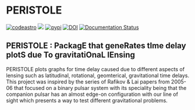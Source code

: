 # PERISTOLE

[![codeastro](https://img.shields.io/badge/Made%20at-Code/Astro-blueviolet.svg)](https://semaphorep.github.io/codeastro/)
![](https://img.shields.io/github/license/centarsirius/peristole)
[![pypi](https://img.shields.io/pypi/v/maglimit)](https://pypi.org/project/peristole/)
[![DOI](https://zenodo.org/badge/DOI/10.5281/zenodo.6744001.svg)](https://doi.org/10.5281/zenodo.6744001)
[![Documentation Status](https://readthedocs.org/projects/maglimit/badge/?version=latest)](https://maglimit.readthedocs.io/en/latest/?badge=latest)

## PERISTOLE : PackagE that geneRates tIme delay plotS due To gravitatiOnaL lEnsing

PERISTOLE plots graphs for time delay caused due to different aspects of lensing such as latitudinal, rotational, geomterical, gravitational time delays.
This project was inspired by the series of Rafikov & Lai papers from 2005-06 that focused on a binary pulsar system with its speciality being that the companion pulsar has an almost edge-on configuration with our line of sight which presents a way to test different gravitational problems.
